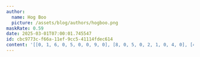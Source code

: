 ```yaml
---
author:
  name: Hog Boo
  picture: /assets/blog/authors/hogboo.png
maskRate: 0.59
date: 2025-03-01T07:00:01.745547
id: cbc9773c-f66a-11ef-9cc5-41114fdec614
content: '[[0, 1, 6, 0, 5, 0, 0, 9, 0], [8, 0, 5, 0, 2, 1, 0, 4, 0], [4, 0, 2, 0, 0, 0, 1, 0, 0], [5, 0, 0, 1, 7, 0, 8, 0, 4], [7, 0, 1, 9, 0, 0, 0, 0, 0], [6, 0, 0, 0, 0, 2, 0, 7, 1], [0, 0, 7, 0, 0, 0, 0, 0, 0], [0, 5, 4, 0, 3, 0, 0, 0, 0], [9, 0, 3, 0, 1, 4, 7, 8, 0]]'
---
```

